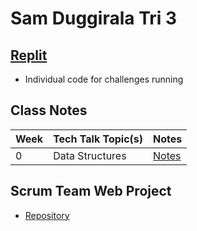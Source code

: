 # Sam Duggirala Tri 3

## [Replit](https://replit.com/@SamhithaDuggira/sam-tri3)
- Individual code for challenges running

## Class Notes

| **Week** | **Tech Talk Topic(s)** | **Notes** |
| ---    | ---                | ---   |
| 0 | Data Structures | [Notes](https://dsblack0.github.io/sam-tri3/notes) |

## Scrum Team Web Project
- [Repository](https://github.com/dsblack0/stickers_for_charity)
